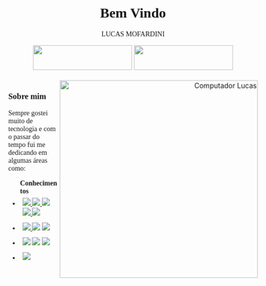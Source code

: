
<h1 align="center" style="font-family:mono;"> Bem Vindo </h1>

<p align="center" style="font-family:mono;"> LUCAS MOFARDINI </p>
<div align="center" style="font-family:mono;">
  <!-- <a href="https://github.com/LucasMofardini"><img width="200px;" height="50px;" src="https://img.shields.io/badge/-Github-000?style=flat-square&logo=Github&logoColor=white"></a> -->
   <!-- <a target="_blank" href="https://lucasmofardini.github.io/"><img src="img-curriculo.png" width="40px" style="padding:10px 10px;" /></a>  -->
  <a href="https://lucasmofardini.github.io"><img width="200px;" height="50px;" src="https://img.shields.io/badge/-Curriculo-black?style=flat-square"></a>
  <a href="https://www.linkedin.com/in/lucas-mofardini-b37b83164/"><img width="200px;" height="50px;" src="https://img.shields.io/badge/-LinkedIn-blue?style=flat-square&logo=Linkedin&logoColor=white"></a>

</div>
</br>
<a align="right" href="https://lucasmofardini.github.io/">

<img src="https://raw.githubusercontent.com/MicaelliMedeiros/micaellimedeiros/master/image/computer-illustration.png"  width="400px" align="right" alt="Computador Lucas">
 </a>

<h3 style="font-family:mono;">Sobre mim </h3>
<div style="font-family:mono;">
  <p>Sempre gostei muito de tecnologia e  com o passar do tempo fui me dedicando em algumas áreas como:</p>

</div>
<ul style="font-family:mono;">
<b>Conhecimentos</b>
</br>
 <li style="padding:5px;"style="font-family:mono;">  
 <a target="_blank" href="https://cursos.alura.com.br/user/lucasmofardini/course/avancando-html-css/certificate"> <img src="https://img.shields.io/static/v1?label=&message=HTML&color=green" /> </a>
   <a target="_blank" href="https://www.origamid.com/certificate/a35a097a/"> <img src="https://img.shields.io/static/v1?label=&message=CSS&color=blue" /> </a>   <img src="https://img.shields.io/static/v1?label=&message=BOOTSTRAP&color=gold" />   <a target="_blank" href="https://cursos.alura.com.br/user/lucasmofardini/course/javascript-programando-na-linguagem-web/certificate"> <img src="https://img.shields.io/static/v1?label=&message=JAVASCRIPT&color=pink" />
  </a>
 <a target="_blank" href="https://cursos.alura.com.br/user/lucasmofardini/course/jquery-a-biblioteca-do-mercado/certificate">  <img src="https://img.shields.io/static/v1?label=&message=JQUERY&color=purple" /> </a>  </li>

 <li style="padding:5px;" style="font-family:mono;">  
 <a target="_blank" href="https://cursos.alura.com.br/user/lucasmofardini/course/ux-base/certificate"><img src="https://img.shields.io/static/v1?label=&message=UX&color=orange" /> </a>  <a target="_blank" href="https://cursos.alura.com.br/user/lucasmofardini/course/photoshop-web-1/certificate"> <img src="https://img.shields.io/static/v1?label=&message=PHOTOSHOP&color=red" /></a>
 <img src="https://img.shields.io/static/v1?label=&message=GIT&color=black" /></li>
 <li style="padding:5px;" style="font-family:mono;">  
  <a target="_blank" href="https://cursos.alura.com.br/user/lucasmofardini/course/java-primeiros-passos/certificate"><img src="https://img.shields.io/static/v1?label=&message=JAVA-1&color=indigo" /></a>  
 <a target="_blank" href="https://cursos.alura.com.br/certificate/ce70d827-7683-4fba-bb8f-2b24b9ab41bc"> <img src="https://img.shields.io/static/v1?label=&message=JAVA-2&color=Lime" /></a>   <a target="_blank" href="https://cursos.alura.com.br/user/lucasmofardini/course/primeiros-passos-antes-de-criar-um-site/certificate"> <img src="https://img.shields.io/static/v1?label=&message=MARKETING-DIGITAL&color=brown" /></a>  </li>
 <li style="padding:5px;"><img src="https://img.shields.io/static/v1?label=&message=PROMPT-DE-COMANDO&color=navy" /></li>
</ul >
</br>
 <!-- <a target="_blank" href="https://lucasmofardini.github.io/"><img src="img-curriculo.png" width="50px" style="padding:10px 10px;" /></a>  -->
<!-- https://github-readme-stats.vercel.app/api?username=lucasmofardini -->
